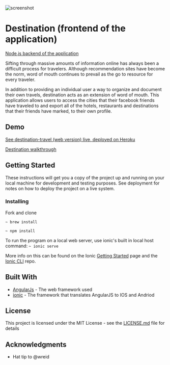 
![screenshot](destination-travel/screenshot.PNG)

# Destination (frontend of the application)

[Node.js backend of the application](https://github.com/ith-harvey/destination-travel-backend)

Sifting through massive amounts of information online has always been a difficult process for travelers. Although recommendation sites have become the norm, word of mouth continues to prevail as the go to resource for every traveler.

In addition to providing an individual user a way to organize and document their own travels, destination acts as an extension of word of mouth. This application allows users to access the cities that their facebook friends have traveled to and export all of the hotels, restaurants and destinations that their friends have marked, to their own profile.



## Demo

[See destination-travel (web version) live, deployed on Heroku](https://destination-travel.herokuapp.com/#/app/home)

[Destination walkthrough](https://youtu.be/ue5LFooJ7LY)

## Getting Started

These instructions will get you a copy of the project up and running on your local machine for development and testing purposes. See deployment for notes on how to deploy the project on a live system.

### Installing

Fork and clone

`~ brew install`

`~ npm install`

To run the program on a local web server, use ionic's built in local host command: `~ ionic serve`

More info on this can be found on the Ionic [Getting Started](http://ionicframework.com/getting-started) page and the [Ionic CLI](https://github.com/driftyco/ionic-cli) repo.

## Built With

* [AngularJs](https://code.angularjs.org/1.6.5/docs/api) - The web framework used
* [ionic](https://ionicframework.com/docs/v1/) - The framework that translates AngularJS to IOS and Andriod


## License

This project is licensed under the MIT License - see the [LICENSE.md](LICENSE.md) file for details

## Acknowledgments

* Hat tip to @wreid

